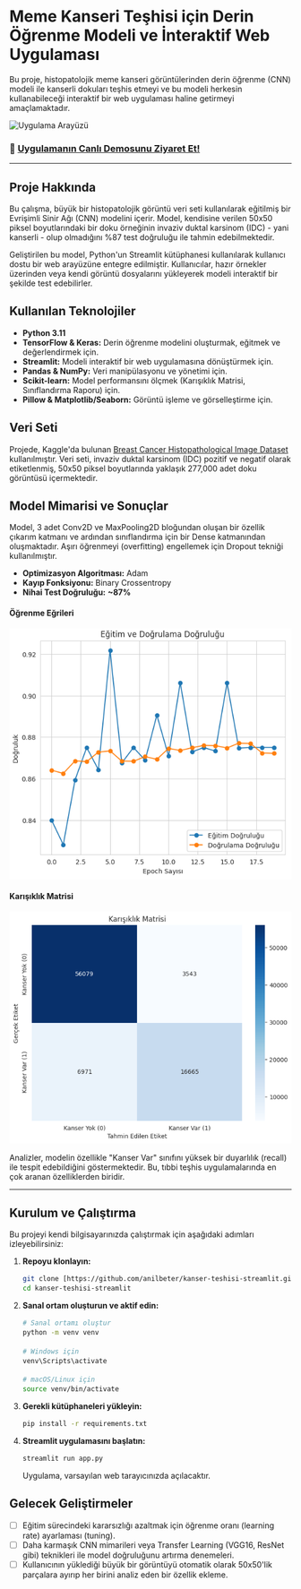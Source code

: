 # Meme Kanseri Teşhisi için Derin Öğrenme Modeli ve İnteraktif Web Uygulaması

Bu proje, histopatolojik meme kanseri görüntülerinden derin öğrenme (CNN) modeli ile kanserli dokuları teşhis etmeyi ve bu modeli herkesin kullanabileceği interaktif bir web uygulaması haline getirmeyi amaçlamaktadır.

![Uygulama Arayüzü](https://i.imgur.com/qCfyOhx.png)

### 🚀 [Uygulamanın Canlı Demosunu Ziyaret Et!](#)

---

## Proje Hakkında

Bu çalışma, büyük bir histopatolojik görüntü veri seti kullanılarak eğitilmiş bir Evrişimli Sinir Ağı (CNN) modelini içerir. Model, kendisine verilen 50x50 piksel boyutlarındaki bir doku örneğinin invaziv duktal karsinom (IDC) - yani kanserli - olup olmadığını %87 test doğruluğu ile tahmin edebilmektedir.

Geliştirilen bu model, Python'un Streamlit kütüphanesi kullanılarak kullanıcı dostu bir web arayüzüne entegre edilmiştir. Kullanıcılar, hazır örnekler üzerinden veya kendi görüntü dosyalarını yükleyerek modeli interaktif bir şekilde test edebilirler.

## Kullanılan Teknolojiler

- **Python 3.11**
- **TensorFlow & Keras:** Derin öğrenme modelini oluşturmak, eğitmek ve değerlendirmek için.
- **Streamlit:** Modeli interaktif bir web uygulamasına dönüştürmek için.
- **Pandas & NumPy:** Veri manipülasyonu ve yönetimi için.
- **Scikit-learn:** Model performansını ölçmek (Karışıklık Matrisi, Sınıflandırma Raporu) için.
- **Pillow & Matplotlib/Seaborn:** Görüntü işleme ve görselleştirme için.

## Veri Seti

Projede, Kaggle'da bulunan [Breast Cancer Histopathological Image Dataset](https://www.kaggle.com/datasets/paultimothymooney/breast-histopathology-images) kullanılmıştır. Veri seti, invaziv duktal karsinom (IDC) pozitif ve negatif olarak etiketlenmiş, 50x50 piksel boyutlarında yaklaşık 277,000 adet doku görüntüsü içermektedir.

## Model Mimarisi ve Sonuçlar

Model, 3 adet Conv2D ve MaxPooling2D bloğundan oluşan bir özellik çıkarım katmanı ve ardından sınıflandırma için bir Dense katmanından oluşmaktadır. Aşırı öğrenmeyi (overfitting) engellemek için Dropout tekniği kullanılmıştır.

- **Optimizasyon Algoritması:** Adam
- **Kayıp Fonksiyonu:** Binary Crossentropy
- **Nihai Test Doğruluğu:** **~87%**

#### Öğrenme Eğrileri

![Öğrenme Eğrileri](img/graph.png)

#### Karışıklık Matrisi

![Karışıklık Matrisi](img/karışıklık-matrisi.png)

Analizler, modelin özellikle "Kanser Var" sınıfını yüksek bir duyarlılık (recall) ile tespit edebildiğini göstermektedir. Bu, tıbbi teşhis uygulamalarında en çok aranan özelliklerden biridir.

---

## Kurulum ve Çalıştırma

Bu projeyi kendi bilgisayarınızda çalıştırmak için aşağıdaki adımları izleyebilirsiniz:

1.  **Repoyu klonlayın:**

    ```bash
    git clone [https://github.com/anilbeter/kanser-teshisi-streamlit.git
    cd kanser-teshisi-streamlit
    ```

2.  **Sanal ortam oluşturun ve aktif edin:**

    ```bash
    # Sanal ortamı oluştur
    python -m venv venv

    # Windows için
    venv\Scripts\activate

    # macOS/Linux için
    source venv/bin/activate
    ```

3.  **Gerekli kütüphaneleri yükleyin:**

    ```bash
    pip install -r requirements.txt
    ```

4.  **Streamlit uygulamasını başlatın:**
    ```bash
    streamlit run app.py
    ```
    Uygulama, varsayılan web tarayıcınızda açılacaktır.

## Gelecek Geliştirmeler

- [ ] Eğitim sürecindeki kararsızlığı azaltmak için öğrenme oranı (learning rate) ayarlaması (tuning).
- [ ] Daha karmaşık CNN mimarileri veya Transfer Learning (VGG16, ResNet gibi) teknikleri ile model doğruluğunu artırma denemeleri.
- [ ] Kullanıcının yüklediği büyük bir görüntüyü otomatik olarak 50x50'lik parçalara ayırıp her birini analiz eden bir özellik ekleme.
